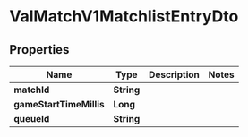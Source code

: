 

# ValMatchV1MatchlistEntryDto


## Properties

| Name | Type | Description | Notes |
|------------ | ------------- | ------------- | -------------|
|**matchId** | **String** |  |  |
|**gameStartTimeMillis** | **Long** |  |  |
|**queueId** | **String** |  |  |



